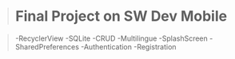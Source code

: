 
> # Final Project on SW Dev Mobile

>
> -RecyclerView
> -SQLite
> -CRUD
> -Multilingue
> -SplashScreen
> -SharedPreferences
> -Authentication
> -Registration
>
>

